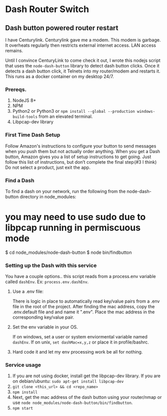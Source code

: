 # Dash Router Switch
## Dash button powered router restart

I have Centurylink. Centurylink gave me a modem. This modem is garbage. It overheats regularly then restricts external internet access. LAN access remains.

Until I convince CenturyLink to come check it out, I wrote this nodejs script that uses the `node-dash-button` library to detect dash button clicks. Once it detects a dash
button click, it Telnets into my router/modem and restarts it. This runs as a docker container on my desktop 24/7.

### Prereqs.

1) NodeJS 8+
2) NPM
3) Python2 or Python3 or `npm install --global --production windows-build-tools` from an elevated terminal.
4) Libpcap-dev library

### First Time Dash Setup

Follow Amazon's instructions to configure your button to send messages when you push them but not actually order anything. When you get a Dash button, Amazon gives you a list of setup instructions to get going. Just follow this list of instructions, but don’t complete the final step (#3 I think) Do not select a product, just exit the app.

### Find a Dash

To find a dash on your network, run the following from the node-dash-button directory in node_modules:

# you may need to use sudo due to libpcap running in permiscuous mode
$ cd node_modules/node-dash-button
$ node bin/findbutton

### Setting up the Dash with this service

You have a couple options.. this script reads from a process.env variable called `dashEnv`. Ex: `process.env.dashEnv`.

1) Use a .env file: 

    There is logic in place to automatically read key/value pairs from a .env file in the root of the project. After finding the mac address, copy the .env.default file and and name it ".env". Place the mac address in the corresponding key/value pair.

2) Set the env variable in your OS.

    If on windows, set a user or system enviormental variable named `dashEnv`. If on unix, `set dashMac=x,y,z` or place it in profile/bashrc.

3) Hard code it and let my env processing work be all for nothing.
 
### Service usage

1) If you are not using docker, install get the libpcap-dev library. If you are on debian/ubuntu: `sudo apt-get install libpcap-dev` 
2) `git clone <this_url> && cd <repo_name>` 
3) `npm install`
4) Next, get the mac address of the dash button using your router/nmap or use `node node_modules/node-dash-button/bin/findbutton`.
5) `npm start`